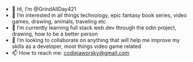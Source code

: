 - 👋 Hi, I’m @GrindAllDay421
- 👀 I’m interested in all things technology, epic fantasy book series, video games, drawing, animals, traveling etc
- 🌱 I’m currently learning full stack web dev through the odin project, drawing, how to be a better person
- 💞️ I’m looking to collaborate on anything that will help me improve my skills as a developer, most things video game related
- 📫 How to reach me: codiejaworsky@gmail.com
